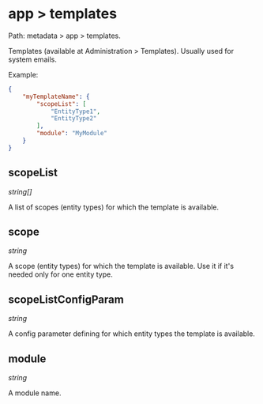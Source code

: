 # app > templates

Path: metadata > app > templates.

Templates (available at Administration > Templates). Usually used for system emails.

Example:

```json
{
    "myTemplateName": {
        "scopeList": [
            "EntityType1",
            "EntityType2"
        ],
        "module": "MyModule"
    }
}
```

## scopeList

*string[]*

A list of scopes (entity types) for which the template is available.


## scope

*string*

A scope (entity types) for which the template is available. Use it if it's needed only for one entity type.

## scopeListConfigParam

*string*

A config parameter defining for which entity types the template is available.

## module

*string*

A module name.
